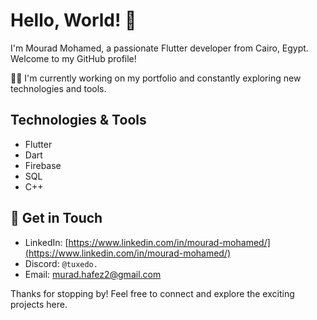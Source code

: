 # Hello, World! 👋

I'm Mourad Mohamed, a passionate Flutter developer from Cairo, Egypt. Welcome to my GitHub profile!

👨‍💻 I'm currently working on my portfolio and constantly exploring new technologies and tools.

## Technologies & Tools

- Flutter
- Dart
- Firebase
- SQL
- C++

## 🤙 Get in Touch

- LinkedIn: [https://www.linkedin.com/in/mourad-mohamed/](https://www.linkedin.com/in/mourad-mohamed/)
- Discord: `@tuxedo.`
- Email: [murad.hafez2@gmail.com](mailto:murad.hafez2@gmail.com)

Thanks for stopping by! Feel free to connect and explore the exciting projects here.
